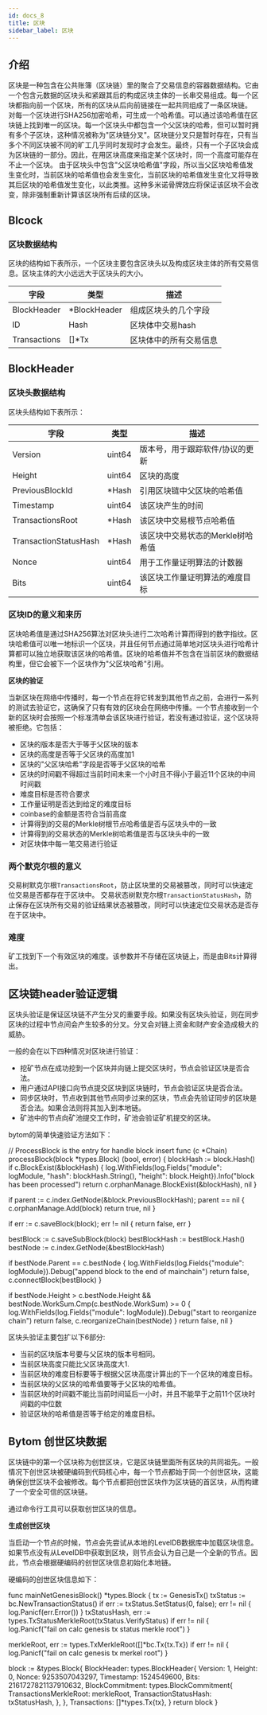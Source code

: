 ```yaml
---
id: docs_8
title: 区块
sidebar_label: 区块
---
```


## 介绍

区块是一种包含在公共账簿（区块链）里的聚合了交易信息的容器数据结构。它由一个包含元数据的区块头和紧跟其后的构成区块主体的一长串交易组成。每一个区块都指向前一个区块，所有的区块从后向前链接在一起共同组成了一条区块链。
对每一个区块进行SHA256加密哈希，可生成一个哈希值。可以通过该哈希值在区块链上找到唯一的区块。每一个区块头中都包含一个父区块的哈希，但可以暂时拥有多个子区块，这种情况被称为"区块链分叉"。区块链分叉只是暂时存在，只有当多个不同区块被不同的旷工几乎同时发现时才会发生。最终，只有一个子区块会成为区块链的一部分。因此，在用区块高度来指定某个区块时，同一个高度可能存在不止一个区块。
由于区块头中包含"父区块哈希值"字段，所以当父区块哈希值发生变化时，当前区块的哈希值也会发生变化，当前区块的哈希值发生变化又将导致其后区块的哈希值发生变化，以此类推。这种多米诺骨牌效应将保证该区块不会改变，除非强制重新计算该区块所有后续的区块。

## Blcock

### 区块数据结构

区块的结构如下表所示，一个区块主要包含区块头以及构成区块主体的所有交易信息。区块主体的大小远远大于区块头的大小。

| 字段 | 类型 | 描述 | 
| --- | --- |--- |
| BlockHeader | *BlockHeader | 组成区块头的几个字段 |
| ID | Hash | 区块体中交易hash |
| Transactions | []*Tx |区块体中的所有交易信息 |

## BlockHeader

### 区块头数据结构

区块头结构如下表所示：

| 字段 | 类型 |描述 |
| --- | --- | --- |
| Version |uint64| 版本号，用于跟踪软件/协议的更新 |
| Height | uint64 | 区块的高度 |
| PreviousBlockId | *Hash | 引用区块链中父区块的哈希值 |
| Timestamp | uint64 | 该区块产生的时间 |
| TransactionsRoot | *Hash | 该区块中交易根节点哈希值 |
| TransactionStatusHash | *Hash | 该区块中交易状态的Merkle树哈希值 |
| Nonce | uint64  |用于工作量证明算法的计数器 |
| Bits | uint64 |该区块工作量证明算法的难度目标 |

### 区块ID的意义和来历

区块哈希值是通过SHA256算法对区块头进行二次哈希计算而得到的数字指纹。区块哈希值可以唯一地标识一个区块，并且任何节点通过简单地对区块头进行哈希计算都可以独立地获取该区块的哈希值。区块的哈希值并不包含在当前区块的数据结构里，但它会被下一个区块作为"父区块哈希"引用。

**区块的验证**

当新区块在网络中传播时，每一个节点在将它转发到其他节点之前，会进行一系列的测试去验证它，这确保了只有有效的区块会在网络中传播。一个节点接收到一个新的区块时会按照一个标准清单会该区块进行验证，若没有通过验证，这个区块将被拒绝。它包括：

- 区块的版本是否大于等于父区块的版本
- 区块的高度是否等于父区块的高度加1
- 区块的"父区块哈希"字段是否等于父区块的哈希
- 区块的时间戳不得超过当前时间未来一个小时且不得小于最近11个区块的中间时间戳
- 难度目标是否符合要求
- 工作量证明是否达到给定的难度目标
- coinbase的金额是否符合当前高度
- 计算得到的交易的Merkle树根节点哈希值是否与区块头中的一致
- 计算得到的交易状态的Merkle树哈希值是否与区块头中的一致
- 对区块体中每一笔交易进行验证

### 两个默克尔根的意义

交易树默克尔根`TransactionsRoot`，防止区块里的交易被篡改，同时可以快速定位交易是否都存在于区块中。
交易状态树默克尔根`TransactionStatusHash`，防止保存在区块所有交易的验证结果状态被篡改，同时可以快速定位交易状态是否存在于区块中。

### 难度

矿工找到下一个有效区块的难度。该参数并不存储在区块链上，而是由Bits计算得出。

## 区块链header验证逻辑

区块头验证是保证区块链不产生分叉的重要手段。如果没有区块头验证，则在同步区块的过程中节点间会产生较多的分叉。分叉会对链上资金和财产安全造成极大的威胁。

一般的会在以下四种情况对区块进行验证：

- 挖矿节点在成功挖到一个区块并向链上提交区块时，节点会验证区块是否合法。
- 用户通过API接口向节点提交区块到区块链时，节点会验证区块是否合法。
- 同步区块时，节点收到其他节点同步过来的区块，节点会先验证同步的区块是否合法。如果合法则将其加入到本地链。
- 矿池中的节点向矿池提交工作时，矿池会验证矿机提交的区块。

bytom的简单快速验证方法如下：

 // ProcessBlock is the entry for handle block insert
 func (c *Chain) processBlock(block *types.Block) (bool, error) {
    blockHash := block.Hash()
    if c.BlockExist(&blockHash) {
       log.WithFields(log.Fields{"module": logModule, "hash": blockHash.String(), "height": block.Height}).Info("block has been processed")
       return c.orphanManage.BlockExist(&blockHash), nil
    }

 if parent := c.index.GetNode(&block.PreviousBlockHash); parent == nil {
    c.orphanManage.Add(block)
    return true, nil
 }

 if err := c.saveBlock(block); err != nil {
    return false, err
 }

 bestBlock := c.saveSubBlock(block)
 bestBlockHash := bestBlock.Hash()
 bestNode := c.index.GetNode(&bestBlockHash)

 if bestNode.Parent == c.bestNode {
    log.WithFields(log.Fields{"module": logModule}).Debug("append block to the end of mainchain")
    return false, c.connectBlock(bestBlock)
 }

 if bestNode.Height > c.bestNode.Height && bestNode.WorkSum.Cmp(c.bestNode.WorkSum) >= 0 {
    log.WithFields(log.Fields{"module": logModule}).Debug("start to reorganize chain")
    return false, c.reorganizeChain(bestNode)
 }
 return false, nil
 }

区块头验证主要包扩以下6部分:

- 当前的区块版本号要与父区块的版本号相同。
- 当前区块高度只能比父区块高度大1.
- 当前区块的难度目标要等于根据父区块高度计算出的下一个区块的难度目标。
- 当前区块的父区块的哈希值要等于父区块的哈希值。
- 当前区块的时间戳不能比当前时间延后一小时，并且不能早于之前11个区块时间戳的中位数
- 验证区块的哈希值是否等于给定的难度目标。

## Bytom 创世区块数据

区块链中的第一个区块称为创世区块，它是区块链里面所有区块的共同祖先。一般情况下创世区块被硬编码到代码核心中，每一个节点都始于同一个创世区块，这能确保创世区块不会被修改。每个节点都把创世区块作为区块链的首区块，从而构建了一个安全可信的区块链。

通过命令行工具可以获取创世区块的信息。

**生成创世区块**

当启动一个节点的时候，节点会先尝试从本地的LevelDB数据库中加载区块信息。如果节点没有从LevelDB中获取到区块，则节点会认为自己是一个全新的节点。因此，节点会根据硬编码的创世区块信息初始化本地链。

硬编码的创世区块信息如下：

 func mainNetGenesisBlock() *types.Block {
   tx := GenesisTx()
   txStatus := bc.NewTransactionStatus()
   if err := txStatus.SetStatus(0, false); err != nil {
     log.Panicf(err.Error())
   }
   txStatusHash, err := types.TxStatusMerkleRoot(txStatus.VerifyStatus)
   if err != nil {
      log.Panicf("fail on calc genesis tx status merkle root")
   }

   merkleRoot, err := types.TxMerkleRoot([]*bc.Tx{tx.Tx})
   if err != nil {
      log.Panicf("fail on calc genesis tx merkel root")
   }

   block := &types.Block{
     BlockHeader: types.BlockHeader{
        Version:   1,
        Height:    0,
        Nonce:     9253507043297,
        Timestamp: 1524549600,
        Bits:      2161727821137910632,
        BlockCommitment: types.BlockCommitment{
            TransactionsMerkleRoot: merkleRoot,
            TransactionStatusHash:  txStatusHash,
        },
     },
     Transactions: []*types.Tx{tx},
  }
  return block
 }